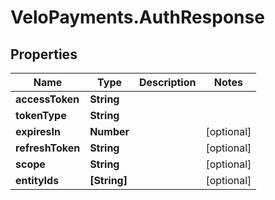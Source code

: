 # VeloPayments.AuthResponse

## Properties

Name | Type | Description | Notes
------------ | ------------- | ------------- | -------------
**accessToken** | **String** |  | 
**tokenType** | **String** |  | 
**expiresIn** | **Number** |  | [optional] 
**refreshToken** | **String** |  | [optional] 
**scope** | **String** |  | [optional] 
**entityIds** | **[String]** |  | [optional] 


